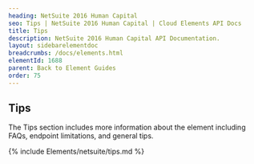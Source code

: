 ```yaml
---
heading: NetSuite 2016 Human Capital
seo: Tips | NetSuite 2016 Human Capital | Cloud Elements API Docs
title: Tips
description: NetSuite 2016 Human Capital API Documentation.
layout: sidebarelementdoc
breadcrumbs: /docs/elements.html
elementId: 1688
parent: Back to Element Guides
order: 75
---
```


## Tips

The Tips section includes more information about the element including FAQs, endpoint limitations, and general tips.

{% include Elements/netsuite/tips.md %}
